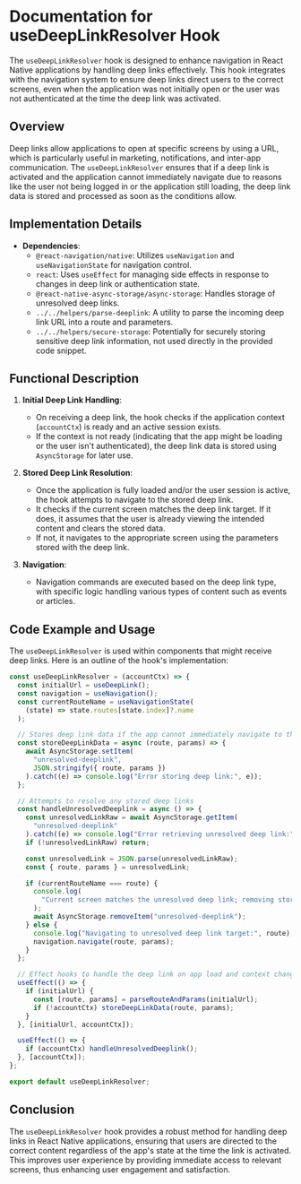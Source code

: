 # Documentation for useDeepLinkResolver Hook

The `useDeepLinkResolver` hook is designed to enhance navigation in React Native applications by handling deep links effectively. This hook integrates with the navigation system to ensure deep links direct users to the correct screens, even when the application was not initially open or the user was not authenticated at the time the deep link was activated.

## Overview

Deep links allow applications to open at specific screens by using a URL, which is particularly useful in marketing, notifications, and inter-app communication. The `useDeepLinkResolver` ensures that if a deep link is activated and the application cannot immediately navigate due to reasons like the user not being logged in or the application still loading, the deep link data is stored and processed as soon as the conditions allow.

## Implementation Details

- **Dependencies**:
  - `@react-navigation/native`: Utilizes `useNavigation` and `useNavigationState` for navigation control.
  - `react`: Uses `useEffect` for managing side effects in response to changes in deep link or authentication state.
  - `@react-native-async-storage/async-storage`: Handles storage of unresolved deep links.
  - `../../helpers/parse-deeplink`: A utility to parse the incoming deep link URL into a route and parameters.
  - `../../helpers/secure-storage`: Potentially for securely storing sensitive deep link information, not used directly in the provided code snippet.

## Functional Description

1. **Initial Deep Link Handling**:

   - On receiving a deep link, the hook checks if the application context (`accountCtx`) is ready and an active session exists.
   - If the context is not ready (indicating that the app might be loading or the user isn't authenticated), the deep link data is stored using `AsyncStorage` for later use.

2. **Stored Deep Link Resolution**:

   - Once the application is fully loaded and/or the user session is active, the hook attempts to navigate to the stored deep link.
   - It checks if the current screen matches the deep link target. If it does, it assumes that the user is already viewing the intended content and clears the stored data.
   - If not, it navigates to the appropriate screen using the parameters stored with the deep link.

3. **Navigation**:
   - Navigation commands are executed based on the deep link type, with specific logic handling various types of content such as events or articles.

## Code Example and Usage

The `useDeepLinkResolver` is used within components that might receive deep links. Here is an outline of the hook's implementation:

```javascript
const useDeepLinkResolver = (accountCtx) => {
  const initialUrl = useDeepLink();
  const navigation = useNavigation();
  const currentRouteName = useNavigationState(
    (state) => state.routes[state.index]?.name
  );

  // Stores deep link data if the app cannot immediately navigate to the target
  const storeDeepLinkData = async (route, params) => {
    await AsyncStorage.setItem(
      "unresolved-deeplink",
      JSON.stringify({ route, params })
    ).catch((e) => console.log("Error storing deep link:", e));
  };

  // Attempts to resolve any stored deep links
  const handleUnresolvedDeeplink = async () => {
    const unresolvedLinkRaw = await AsyncStorage.getItem(
      "unresolved-deeplink"
    ).catch((e) => console.log("Error retrieving unresolved deep link:", e));
    if (!unresolvedLinkRaw) return;

    const unresolvedLink = JSON.parse(unresolvedLinkRaw);
    const { route, params } = unresolvedLink;

    if (currentRouteName === route) {
      console.log(
        "Current screen matches the unresolved deep link; removing stored data."
      );
      await AsyncStorage.removeItem("unresolved-deeplink");
    } else {
      console.log("Navigating to unresolved deep link target:", route);
      navigation.navigate(route, params);
    }
  };

  // Effect hooks to handle the deep link on app load and context changes
  useEffect(() => {
    if (initialUrl) {
      const [route, params] = parseRouteAndParams(initialUrl);
      if (!accountCtx) storeDeepLinkData(route, params);
    }
  }, [initialUrl, accountCtx]);

  useEffect(() => {
    if (accountCtx) handleUnresolvedDeeplink();
  }, [accountCtx]);
};

export default useDeepLinkResolver;
```

## Conclusion

The `useDeepLinkResolver` hook provides a robust method for handling deep links in React Native applications, ensuring that users are directed to the correct content regardless of the app's state at the time the link is activated. This improves user experience by providing immediate access to relevant screens, thus enhancing user engagement and satisfaction.
